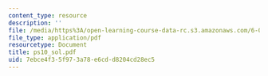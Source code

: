 ```yaml
---
content_type: resource
description: ''
file: /media/https%3A/open-learning-course-data-rc.s3.amazonaws.com/6-041-probabilistic-systems-analysis-and-applied-probability-spring-2006/7ebce4f35f973a78e6cdd8204cd28ec5_ps10_sol.pdf
file_type: application/pdf
resourcetype: Document
title: ps10_sol.pdf
uid: 7ebce4f3-5f97-3a78-e6cd-d8204cd28ec5
---
```

